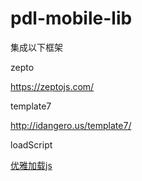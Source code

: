# pdl-mobile-lib

集成以下框架

zepto

https://zeptojs.com/

template7

http://idangero.us/template7/

loadScript

[优雅加载js](https://github.com/xiongwilee/blog/issues/8)
